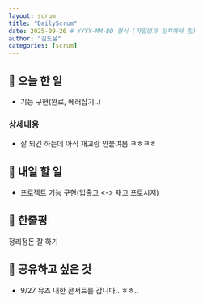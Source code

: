 ```yaml
---
layout: scrum
title: "DailyScrum"
date: 2025-09-26 # YYYY-MM-DD 형식 (파일명과 일치해야 함)
author: "김도윤"
categories: [scrum]
---
```


## 📝 오늘 한 일

- 기능 구현(완료, 에러잡기..)

### 상세내용

- 잘 되긴 하는데 아직 재고랑 안붙여봄 ㅋㅎㅋㅎ

## 🎯 내일 할 일

- 프로젝트 기능 구현(입출고 <-> 재고 프로시저)

## 💭 한줄평

정리정돈 잘 하기

## 🔗 공유하고 싶은 것

- 9/27 뮤즈 내한 콘서트를 갑니다.. ㅎㅎ..